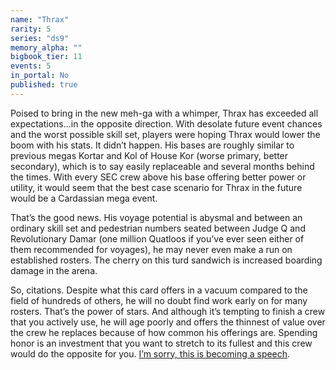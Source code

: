```yaml
---
name: "Thrax"
rarity: 5
series: "ds9"
memory_alpha: ""
bigbook_tier: 11
events: 5
in_portal: No
published: true
---
```


Poised to bring in the new meh-ga with a whimper, Thrax has exceeded all expectations...in the opposite direction. With desolate future event chances and the worst possible skill set, players were hoping Thrax would lower the boom with his stats. It didn’t happen. His bases are roughly similar to previous megas Kortar and Kol of House Kor (worse primary, better secondary), which is to say easily replaceable and several months behind the times. With every SEC crew above his base offering better power or utility, it would seem that the best case scenario for Thrax in the future would be a Cardassian mega event.

That’s the good news. His voyage potential is abysmal and between an ordinary skill set and pedestrian numbers seated between Judge Q and Revolutionary Damar (one million Quatloos if you’ve ever seen either of them recommended for voyages), he may never even make a run on established rosters. The cherry on this turd sandwich is increased boarding damage in the arena.

So, citations. Despite what this card offers in a vacuum compared to the field of hundreds of others, he will no doubt find work early on for many rosters. That’s the power of stars. And although it’s tempting to finish a crew that you actively use, he will age poorly and offers the thinnest of value over the crew he replaces because of how common his offerings are. Spending honor is an investment that you want to stretch to its fullest and this crew would do the opposite for you. [I’m sorry, this is becoming a speech](https://getyarn.io/yarn-clip/efcd8451-7001-4147-8ed1-cbc5853fddfa).
